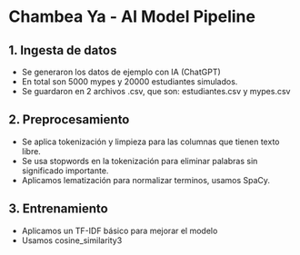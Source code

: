 # Chambea Ya - AI Model Pipeline

## 1. Ingesta de datos
- Se generaron los datos de ejemplo con IA (ChatGPT)
- En total son 5000 mypes y 20000 estudiantes simulados.
- Se guardaron en 2 archivos .csv, que son: estudiantes.csv y mypes.csv

## 2. Preprocesamiento
- Se aplica tokenización y limpieza para las columnas que tienen texto libre.
- Se usa stopwords en la tokenización para eliminar palabras sin significado importante.
- Aplicamos lematización para normalizar terminos, usamos SpaCy.

## 3. Entrenamiento
- Aplicamos un TF-IDF básico para mejorar el modelo
- Usamos cosine_similarity3